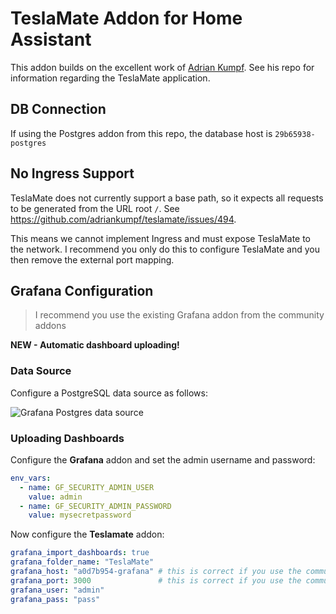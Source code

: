 # TeslaMate Addon for Home Assistant

This addon builds on the excellent work of [Adrian Kumpf](https://github.com/adriankumpf/teslamate). See his repo for information regarding the TeslaMate application.

## DB Connection

If using the Postgres addon from this repo, the database host is ```29b65938-postgres```

## No Ingress Support

TeslaMate does not currently support a base path, so it expects all requests to be generated from the URL root ```/```.
See https://github.com/adriankumpf/teslamate/issues/494.

This means we cannot implement Ingress and must expose TeslaMate to the network.
I recommend you only do this to configure TeslaMate and you then remove the external port mapping.

## Grafana Configuration

> I recommend you use the existing Grafana addon from the community addons

**NEW - Automatic dashboard uploading!**

### Data Source

Configure a PostgreSQL data source as follows:

![Grafana Postgres data source](https://raw.githubusercontent.com/matt-FFFFFF/hassio-addon-teslamate/main/teslamate/media/grafana-postgres.png)

### Uploading Dashboards

Configure the **Grafana** addon and set the admin username and password:

```yml
env_vars:
  - name: GF_SECURITY_ADMIN_USER
    value: admin
  - name: GF_SECURITY_ADMIN_PASSWORD
    value: mysecretpassword
```

Now configure the **Teslamate** addon:

```yaml
grafana_import_dashboards: true
grafana_folder_name: "TeslaMate"
grafana_host: "a0d7b954-grafana" # this is correct if you use the community addon
grafana_port: 3000               # this is correct if you use the community addon
grafana_user: "admin"
grafana_pass: "pass"
```
